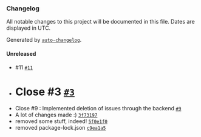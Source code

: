### Changelog

All notable changes to this project will be documented in this file. Dates are displayed in UTC.

Generated by [`auto-changelog`](https://github.com/CookPete/auto-changelog).

#### Unreleased

- #11 [`#11`](https://github.com/egde/retro/issues/11)
- # Close #3 [`#3`](https://github.com/egde/retro/issues/3)
- Close #9 : Implemented deletion of issues through the backend [`#9`](https://github.com/egde/retro/issues/9)
- A lot of changes made :) [`3f73197`](https://github.com/egde/retro/commit/3f731977334cc27f257f5aeba59255eda666418f)
- removed some stuff, indeed! [`5f0e1f0`](https://github.com/egde/retro/commit/5f0e1f0626a49aa36f513dd4c215f10a2f008bf5)
- removed package-lock.json [`c9ea1a5`](https://github.com/egde/retro/commit/c9ea1a56440da01787d82614090047cd765bdc55)
